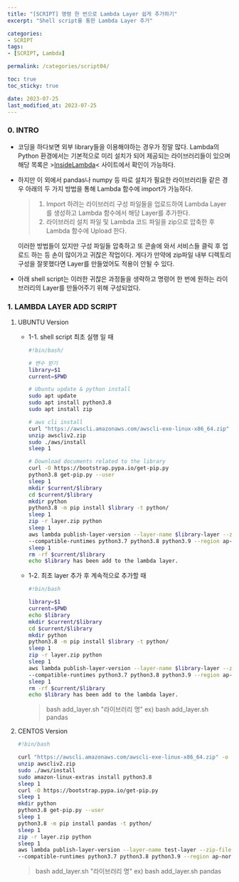 ```yaml
---
title: "[SCRIPT] 명령 한 번으로 Lambda Layer 쉽게 추가하기"
excerpt: "Shell script를 통한 Lambda Layer 추가"

categories:
- SCRIPT
tags:
- [SCRIPT, Lambda]

permalink: /categories/script04/

toc: true
toc_sticky: true

date: 2023-07-25
last_modified_at: 2023-07-25
---
```


### 0. INTRO
- 코딩을 하다보면 외부 library들을 이용해야하는 경우가 정말 많다. Lambda의 Python 환경에서는 기본적으로 미리 설치가 되어 제공되는 라이브러리들이 있으며 해당 목록은 >[InsideLambda](https://insidelambda.com/)< 사이트에서 확인이 가능하다.
- 하지만 이 외에서 pandas나 numpy 등 따로 설치가 필요한 라이브러리들 같은 경우 아래의 두 가지 방법을 통해 Lambda 함수에 import가 가능하다.
    >1. Import 하려는 라이브러리 구성 파일들을 업로드하여 Lambda Layer를 생성하고 Lambda 함수에서 해당 Layer를 추가한다.
    >2. 라이브러리 설치 파일 및 Lambda 코드 파일을 zip으로 압축한 후 Lambda 함수에 Upload 한다.
   
   이러한 방법들이 있지만 구성 파일들 압축하고 또 콘솔에 와서 서비스들 클릭 후 업로드 하는 등 손이 많이가고 귀찮은 작업이다. 게다가 만약에 zip파일 내부 디렉토리 구성을 잘못했다면 Layer를 만들었어도 적용이 안될 수 있다.

- 아래 shell script는 이러한 귀찮은 과정들을 생략하고 명령어 한 번에 원하는 라이브러리의 Layer를 만들어주기 위해 구성되었다.

### 1. LAMBDA LAYER ADD SCRIPT

1. UBUNTU Version
   - 1-1. shell script 최초 실행 일 때

        ```bash
        #!bin/bash/

        # 변수 받기
        library=$1
        current=$PWD

        # Ubuntu update & python install
        sudo apt update
        sudo apt install python3.8
        sudo apt install zip

        # aws cli install
        curl "https://awscli.amazonaws.com/awscli-exe-linux-x86_64.zip" -o "awscliv2.zip"
        unzip awscliv2.zip
        sudo ./aws/install
        sleep 1
        
        # Download documents related to the library
        curl -O https://bootstrap.pypa.io/get-pip.py
        python3.8 get-pip.py --user
        sleep 1
        mkdir $current/$library
        cd $current/$library
        mkdir python
        python3.8 -m pip install $library -t python/
        sleep 1
        zip -r layer.zip python
        sleep 1
        aws lambda publish-layer-version --layer-name $library-layer --zip-file fileb://layer.zip \
        --compatible-runtimes python3.7 python3.8 python3.9 --region ap-northeast-2
        sleep 1
        rm -rf $current/$library
        echo $library has been add to the lambda layer.
        ```

   - 1-2. 최초 layer 추가 후 계속적으로 추가할 때
        ```bash
        #!bin/bash

        library=$1
        current=$PWD
        echo $library
        mkdir $current/$library
        cd $current/$library
        mkdir python
        python3.8 -m pip install $library -t python/
        sleep 1
        zip -r layer.zip python
        sleep 1
        aws lambda publish-layer-version --layer-name $library-layer --zip-file fileb://layer.zip \
        --compatible-runtimes python3.7 python3.8 python3.9 --region ap-northeast-2
        sleep 1
        rm -rf $current/$library
        echo $library has been add to the lambda layer.
        ```
    
        >bash add_layer.sh "라이브러리 명"    ex) bash add_layer.sh pandas

2. CENTOS Version

    ```bash
    #!bin/bash

    curl "https://awscli.amazonaws.com/awscli-exe-linux-x86_64.zip" -o "awscliv2.zip"
    unzip awscliv2.zip
    sudo ./aws/install
    sudo amazon-linux-extras install python3.8
    sleep 1
    curl -O https://bootstrap.pypa.io/get-pip.py
    sleep 1
    mkdir python 
    python3.8 get-pip.py --user
    sleep 1
    python3.8 -m pip install pandas -t python/
    sleep 1
    zip -r layer.zip python
    sleep 1
    aws lambda publish-layer-version --layer-name test-layer --zip-file fileb://layer.zip \
    --compatible-runtimes python3.7 python3.8 python3.9 --region ap-northeast-2
    ```
    
    >bash add_layer.sh "라이브러리 명"    ex) bash add_layer.sh pandas